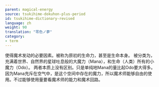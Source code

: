 ```yaml
---
parent: magical-energy
source: tsukihime-dokuhon-plus-period
id: tsukihime-dictionary-revised
language: zh
weight: 90
translation: "零色ノ夢"
category:
- term
---
```


使得魔术发动的必要因素。被称为原初的生命力，甚至是生命本身。
被分类为，充满着世界、自然界的星球吐息般的大魔力（Mana），和生命（人类）所有的小魔力（Odo）。
两者本质上没有区别。只是单纯地Mana的量比起Odo要大得多。
因为Mana充斥在空气中，是这个空间中存在的魔力，所以魔术师能够自由的使用。不过能够使用量要看魔术师的能力和魔术回路。
